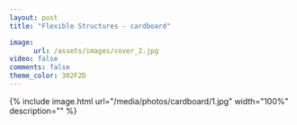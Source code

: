 ```yaml
---
layout: post
title: "Flexible Structures - cardboard"

image:
      url: /assets/images/cover_2.jpg
video: false
comments: false
theme_color: 302F2D
---
```


{% include image.html url="/media/photos/cardboard/1.jpg" width="100%" description="" %}
